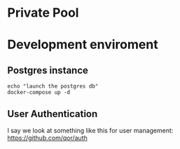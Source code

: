 # Private Pool

# Development enviroment

## Postgres instance

```
echo "launch the postgres db"
docker-compose up -d
```

## User Authentication

I say we look at something like this for user management: https://github.com/qor/auth